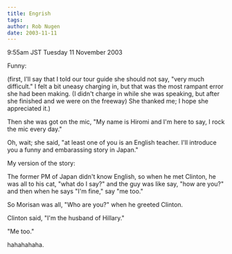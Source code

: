 ```yaml
---
title: Engrish
tags: 
author: Rob Nugen
date: 2003-11-11
---
```


<p class=date>9:55am JST Tuesday 11 November 2003</p>

<p>Funny:</p>

<p>(first, I'll say that I told our tour guide she should not say,
"very much difficult." I felt a bit uneasy charging in, but that was
the most rampant error she had been making.  (I didn't charge in while
she was speaking, but after she finished and we were on the freeway)
She thanked me; I hope she appreciated it.)</p>

<p>Then she was got on the mic, "My name is Hiromi and I'm here to
say, I rock the mic every day."</p>

<p>Oh, wait; she said, "at least one of you is an English teacher.
I'll introduce you a funny and embarassing story in Japan."</p>

<p>My version of the story:</p>

<p>The former PM of Japan didn't know English, so when he met Clinton,
he was all to his cat, "what do I say?" and the guy was like say, "how
are you?"  and then when he says "I'm fine," say "me too."</p>

<p>So Morisan was all, "Who are you?" when he greeted Clinton.</p>

<p>Clinton said, "I'm the husband of Hillary."</p>

<p>"Me too."</p>

<p>hahahahaha.</p>
